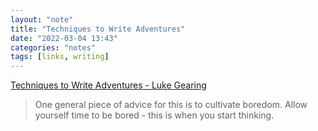```yaml
---
layout: "note"
title: "Techniques to Write Adventures"
date: "2022-03-04 13:43"
categories: "notes"
tags: [links, writing]
---
```

[Techniques to Write Adventures - Luke Gearing](https://lukegearing.blot.im/techniques-to-write-adventures)

>One general piece of advice for this is to cultivate boredom. Allow yourself time to be bored - this is when you start thinking.
